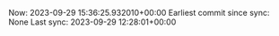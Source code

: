 Now: 2023-09-29 15:36:25.932010+00:00 Earliest commit since sync: None Last sync: 2023-09-29 12:28:01+00:00
